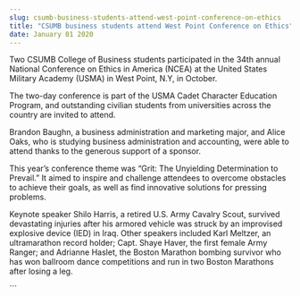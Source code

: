 ```yaml
---
slug: csumb-business-students-attend-west-point-conference-on-ethics
title: "CSUMB business students attend West Point Conference on Ethics"
date: January 01 2020
---
```


  
<p>
  Two CSUMB College of Business students participated in the 34th annual
  National Conference on Ethics in America (NCEA) at the United States Military
  Academy (USMA) in West Point, N.Y, in October.
</p>
<p>
  The two-day conference is part of the USMA Cadet Character Education Program,
  and outstanding civilian students from universities across the country are
  invited to attend.
</p>
<p>
  Brandon Baughn, a business administration and marketing major, and Alice Oaks,
  who is studying business administration and accounting, were able to attend
  thanks to the generous support of a sponsor.
</p>
<p>
  This year’s conference theme was “Grit: The Unyielding Determination to
  Prevail.” It aimed to inspire and challenge attendees to overcome obstacles to
  achieve their goals, as well as find innovative solutions for pressing
  problems.
</p>
<p>
  Keynote speaker Shilo Harris, a retired U.S. Army Cavalry Scout, survived
  devastating injuries after his armored vehicle was struck by an improvised
  explosive device (IED) in Iraq. Other speakers included Karl Meltzer, an
  ultramarathon record holder; Capt. Shaye Haver, the first female Army Ranger;
  and Adrianne Haslet, the Boston Marathon bombing survivor who has won ballroom
  dance competitions and run in two Boston Marathons after losing a leg.
</p>
```

